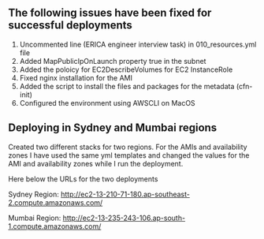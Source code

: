 ## The following issues have been fixed for successful deployments
1. Uncommented line  (ERICA engineer interview task) in 010_resources.yml file
1. Added MapPublicIpOnLaunch property true in the subnet
1. Added the poloicy for EC2DescribeVolumes for EC2 InstanceRole
1. Fixed nginx installation for the AMI
1. Added the script to install the files and packages for the metadata (cfn-init)
1. Configured the environment using AWSCLI on MacOS


## Deploying in Sydney and Mumbai regions
Created two different stacks for two regions. For the AMIs and availability zones I have used the same yml templates and changed the values for the AMI and availability zones while I run the deployment. 

Here below the URLs for the two deployments

Sydney Region: http://ec2-13-210-71-180.ap-southeast-2.compute.amazonaws.com/

Mumbai Region: http://ec2-13-235-243-106.ap-south-1.compute.amazonaws.com/
